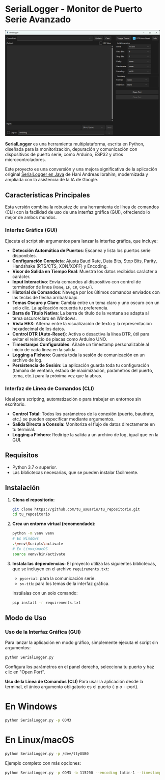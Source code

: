 # SerialLogger - Monitor de Puerto Serie Avanzado

<p align="center">
  <!-- RECUERDA REEMPLAZAR ESTA LÍNEA CON EL ENLACE A TU CAPTURA DE PANTALLA -->
  <img src="https://raw.githubusercontent.com/0DavMie0/SerialLoggerDeluxe/refs/heads/master/SerialLoggerGUI.png" alt="Captura de pantalla de SerialLogger" width="750"/>
</p>

**SerialLogger** es una herramienta multiplataforma, escrita en Python, diseñada para la monitorización, depuración y comunicación con dispositivos de puerto serie, como Arduino, ESP32 y otros microcontroladores.

Este proyecto es una conversión y una mejora significativa de la aplicación original [SerialLogger en Java](https://github.com/hani-ibrahim/serial-logger) de Hani Andreas Ibrahim, modernizada y ampliada con la asistencia de la IA de Google.

## Características Principales

Esta versión combina la robustez de una herramienta de línea de comandos (CLI) con la facilidad de uso de una interfaz gráfica (GUI), ofreciendo lo mejor de ambos mundos.

### Interfaz Gráfica (GUI)

Ejecuta el script sin argumentos para lanzar la interfaz gráfica, que incluye:

*   **Detección Automática de Puertos**: Escanea y lista los puertos serie disponibles.
*   **Configuración Completa**: Ajusta Baud Rate, Data Bits, Stop Bits, Parity, Handshake (RTS/CTS, XON/XOFF) y Encoding.
*   **Visor de Salida en Tiempo Real**: Muestra los datos recibidos carácter a carácter.
*   **Input Interactivo**: Envía comandos al dispositivo con control de terminador de línea (`None`, `LF`, `CR`, `CR+LF`).
*   **Historial de Comandos**: Navega por los últimos comandos enviados con las teclas de flecha arriba/abajo.
*   **Temas Oscuro y Claro**: Cambia entre un tema claro y uno oscuro con un solo clic. La aplicación recuerda tu preferencia.
*   **Barra de Título Nativa**: La barra de título de la ventana se adapta al tema oscuro/claro en Windows.
*   **Vista HEX**: Alterna entre la visualización de texto y la representación hexadecimal de los datos.
*   **Control DTR (Auto-Reset)**: Activa o desactiva la línea DTR, útil para evitar el reinicio de placas como Arduino UNO.
*   **Timestamps Configurables**: Añade un timestamp personalizable al inicio de cada línea en la salida.
*   **Logging a Fichero**: Guarda toda la sesión de comunicación en un archivo de log.
*   **Persistencia de Sesión**: La aplicación guarda toda tu configuración (tamaño de ventana, estado de maximización, parámetros del puerto, tema, etc.) para la próxima vez que la abras.

### Interfaz de Línea de Comandos (CLI)

Ideal para scripting, automatización o para trabajar en entornos sin escritorio.

*   **Control Total**: Todos los parámetros de la conexión (puerto, baudrate, etc.) se pueden especificar mediante argumentos.
*   **Salida Directa a Consola**: Monitoriza el flujo de datos directamente en tu terminal.
*   **Logging a Fichero**: Redirige la salida a un archivo de log, igual que en la GUI.

## Requisitos

*   Python 3.7 o superior.
*   Las bibliotecas necesarias, que se pueden instalar fácilmente.

## Instalación

1.  **Clona el repositorio:**
    ```bash
    git clone https://github.com/tu_usuario/tu_repositorio.git
    cd tu_repositorio
    ```

2.  **Crea un entorno virtual (recomendado):**
    ```bash
    python -m venv venv
    # En Windows
    .\venv\Scripts\activate
    # En Linux/macOS
    source venv/bin/activate
    ```

3.  **Instala las dependencias:**
    El proyecto utiliza las siguientes bibliotecas, que se incluyen en el archivo `requirements.txt`:
    *   `pyserial`: para la comunicación serie.
    *   `sv-ttk`: para los temas de la interfaz gráfica.

    Instálalas con un solo comando:
    ```bash
    pip install -r requirements.txt
    ```

## Modo de Uso

### Uso de la Interfaz Gráfica (GUI)

Para lanzar la aplicación en modo gráfico, simplemente ejecuta el script sin argumentos:

```bash
python SerialLogger.py
```

Configura los parámetros en el panel derecho, selecciona tu puerto y haz clic en "Open Port".

**Uso de la Línea de Comandos (CLI)**
Para usar la aplicación desde la terminal, el único argumento obligatorio es el puerto (-p o --port).

# En Windows
```bash
python SerialLogger.py -p COM3
```

# En Linux/macOS
```bash
python SerialLogger.py -p /dev/ttyUSB0
```

Ejemplo completo con más opciones:
```bash
python SerialLogger.py -p COM3 -b 115200 --encoding latin-1 --timestamp "Date|Time" -l mi_sesion.log --no-dtr
```
